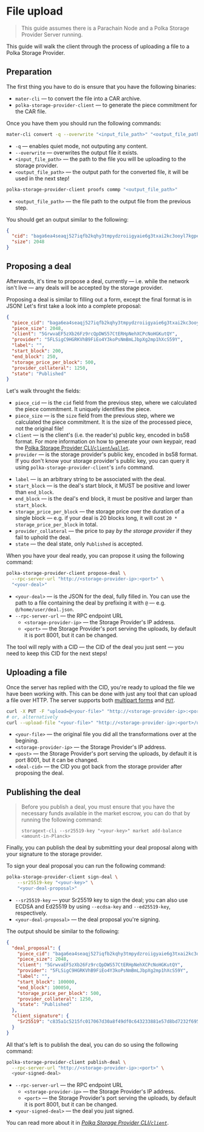 # File upload

> This guide assumes there is a Parachain Node and a Polka Storage Provider Server running.
<!-- TODO: point to the setup guides -->


This guide will walk the client through the process of uploading a file to a Polka Storage Provider.

## Preparation

The first thing you have to do is ensure that you have the following binaries:

* `mater-cli` — to convert the file into a CAR archive.
* `polka-storage-provider-client` — to generate the piece commitment for the CAR file.

Once you have them you should run the following commands:

```bash
mater-cli convert -q --overwrite "<input_file_path>" "<output_file_path>"
```

* `-q` — enables quiet mode, not outputing any content.
* `--overwrite` — overwrites the output file it exists.
* `<input_file_path>` — the path to the file you will be uploading to the storage provider.
* `<output_file_path>` — the output path for the converted file, it will be used in the next step!

```bash
polka-storage-provider-client proofs commp "<output_file_path>"
```

* `<output_file_path>` — the file path to the output file from the previous step.

You should get an output similar to the following:

```json
{
  "cid": "baga6ea4seaqj527iqfb2kqhy3tmpydzroiigyaie6g3txai2kc3ooyl7kgpeipi",
  "size": 2048
}
```

## Proposing a deal

Afterwards, it's time to propose a deal, currently — i.e. while the network isn't live —
any deals will be accepted by the storage provider.

Proposing a deal is similar to filling out a form, except the final format is in JSON!
Let's first take a look into a complete proposal:

```json
{
  "piece_cid": "baga6ea4seaqj527iqfb2kqhy3tmpydzroiigyaie6g3txai2kc3ooyl7kgpeipi",
  "piece_size": 2048,
  "client": "5GrwvaEF5zXb26Fz9rcQpDWS57CtERHpNehXCPcNoHGKutQY",
  "provider": "5FLSigC9HGRKVhB9FiEo4Y3koPsNmBmLJbpXg2mp1hXcS59Y",
  "label": "",
  "start_block": 200,
  "end_block": 250,
  "storage_price_per_block": 500,
  "provider_collateral": 1250,
  "state": "Published"
}
```

Let's walk throught the fields:

* `piece_cid` — is the `cid` field from the previous step, where we calculated the piece commitment. It uniquely identifies the piece.
* `piece_size` — is the `size` field from the previous step, where we calculated the piece commitment. It is the size of the processed piece, not the original file!
* `client` — is the client's (i.e. the reader's) public key, encoded in bs58 format.
  For more information on how to generate your own keypair, read the [Polka Storage Provider CLI/`client`/`wallet`](../storage-provider-cli/client/wallet.md).
* `provider` — is the storage provider's public key, encoded in bs58 format.
  If you don't know your storage provider's public key, you can query it using `polka-storage-provider-client`'s `info` command.
<!-- TODO: add section on the info command -->
* `label` — is an arbitrary string to be associated with the deal.
* `start_block` — is the deal's start block, it MUST be positive and lower than `end_block`.
* `end_block` — is the deal's end block, it must be positive and larger than `start_block`.
* `storage_price_per_block` — the storage price over the duration of a single block — e.g. if your deal is 20 blocks long, it will cost `20 * storage_price_per_block` in total.
* `provider_collateral` — the price to pay *by the storage provider* if they fail to uphold the deal.
* `state` — the deal state, only `Published` is accepted.

When you have your deal ready, you can propose it using the following command:

```bash
polka-storage-provider-client propose-deal \
  --rpc-server-url "http://<storage-provider-ip>:<port>" \
  "<your-deal>"
```

* `<your-deal>` — is the JSON for the deal, fully filled in. You can use the path to a file containing the deal by prefixing it with `@` — e.g. `@/home/user/deal.json`.
* `--rpc-server-url` — the RPC endpoint URL
  * `<storage-provider-ip>` — the Storage Provider's IP address.
  * `<port>` — the Storage Provider's port serving the uploads, by default it is port 8001, but it can be changed.

The tool will reply with a CID — the CID of the deal you just sent — you need to keep this CID for the next steps!

## Uploading a file

Once the server has replied with the CID, you're ready to upload the file we have been working with.
This can be done with just any tool that can upload a file over HTTP.
The server supports both [multipart forms](https://curl.se/docs/httpscripting.html#file-upload-post) and [`PUT`](https://curl.se/docs/httpscripting.html#put).

```bash
curl -X PUT -F "upload=@<your-file>" "http://<storage-provider-ip>:<port>/upload/<deal-cid>"
# or, alternatively
curl --upload-file "<your-file>" "http://<storage-provider-ip>:<port>/upload/<deal-cid>"
```

* `<your-file>` — the original file you did all the transformations over at the begining.
* `<storage-provider-ip>` — the Storage Provider's IP address.
* `<post>` — the Storage Provider's port serving the uploads, by default it is port 8001, but it can be changed.
* `<deal-cid>` — the CID you got back from the storage provider after proposing the deal.

## Publishing the deal

> Before you publish a deal, you must ensure that you have the necessary funds available in the market escrow, you can do that by running the following command:
> ```
> storagext-cli --sr25519-key "<your-key>" market add-balance <amount-in-Planck>
> ```

Finally, you can publish the deal by submitting your deal proposal along with your signature to the storage provider.

To sign your deal proposal you can run the following command:

```bash
polka-storage-provider-client sign-deal \
    --sr25519-key "<your-key>" \
    "<your-deal-proposal>"
```

* `--sr25519-key` — your Sr25519 key to sign the deal; you can also use ECDSA and Ed25519 by using `--ecdsa-key` and `--ed25519-key`, respectively.
* `<your-deal-proposal>` — the deal proposal you're signing.

The output should be similar to the following:
```json
{
  "deal_proposal": {
    "piece_cid": "baga6ea4seaqj527iqfb2kqhy3tmpydzroiigyaie6g3txai2kc3ooyl7kgpeipi",
    "piece_size": 2048,
    "client": "5GrwvaEF5zXb26Fz9rcQpDWS57CtERHpNehXCPcNoHGKutQY",
    "provider": "5FLSigC9HGRKVhB9FiEo4Y3koPsNmBmLJbpXg2mp1hXcS59Y",
    "label": "",
    "start_block": 100000,
    "end_block": 100050,
    "storage_price_per_block": 500,
    "provider_collateral": 1250,
    "state": "Published"
  },
  "client_signature": {
    "Sr25519": "c835a1c5215fc017067d30a8f49df0c643233881e57d8bd7232f695e1d28c748e8872b45712dcb403e28792cd1fb2b6161053b3344d4f6664bafec77349abd80"
  }
}
```

All that's left is to publish the deal, you can do so using the following command:

```bash
polka-storage-provider-client publish-deal \
  --rpc-server-url "http://<storage-provider-ip>:<port>" \
  <your-signed-deal>
```

* `--rpc-server-url` — the RPC endpoint URL
  * `<storage-provider-ip>` — the Storage Provider's IP address.
  * `<port>` — the Storage Provider's port serving the uploads, by default it is port 8001, but it can be changed.
* `<your-signed-deal>` — the deal you just signed.

You can read more about it in [*Polka Storage Provider CLI/`client`*](../storage-provider-cli/client/index.md#publish-deal).

